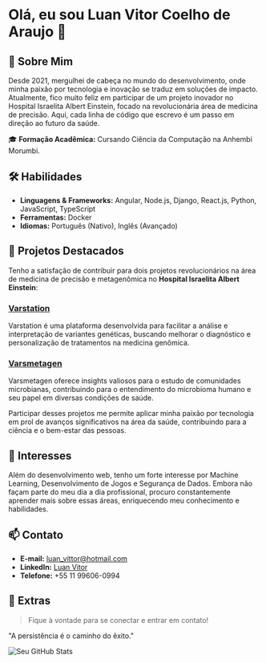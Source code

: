 # Olá, eu sou Luan Vitor Coelho de Araujo 👋

## 💼 Sobre Mim
Desde 2021, mergulhei de cabeça no mundo do desenvolvimento, onde minha paixão por tecnologia e inovação se traduz em soluções de impacto. Atualmente, fico muito feliz em participar de um projeto inovador no Hospital Israelita Albert Einstein, focado na revolucionária área de medicina de precisão. Aqui, cada linha de código que escrevo é um passo em direção ao futuro da saúde.

🎓 **Formação Acadêmica:** Cursando Ciência da Computação na Anhembi Morumbi.

## 🛠 Habilidades
- **Linguagens & Frameworks:** Angular, Node.js, Django, React.js, Python, JavaScript, TypeScript
- **Ferramentas:** Docker
- **Idiomas:** Português (Nativo), Inglês (Avançado)

## 🌟 Projetos Destacados
Tenho a satisfação de contribuir para dois projetos revolucionários na área de medicina de precisão e metagenômica no **Hospital Israelita Albert Einstein**:

### [Varstation](https://varsomics.com/varstation/)
Varstation é uma plataforma desenvolvida para facilitar a análise e interpretação de variantes genéticas, buscando melhorar o diagnóstico e personalização de tratamentos na medicina genômica.

### [Varsmetagen](https://varsomics.com/varsmetagen/)
Varsmetagen oferece insights valiosos para o estudo de comunidades microbianas, contribuindo para o entendimento do microbioma humano e seu papel em diversas condições de saúde.

Participar desses projetos me permite aplicar minha paixão por tecnologia em prol de avanços significativos na área da saúde, contribuindo para a ciência e o bem-estar das pessoas.

## 🚀 Interesses
Além do desenvolvimento web, tenho um forte interesse por Machine Learning, Desenvolvimento de Jogos e Segurança de Dados. Embora não façam parte do meu dia a dia profissional, procuro constantemente aprender mais sobre essas áreas, enriquecendo meu conhecimento e habilidades.

## 📫 Contato
- **E-mail:** [luan_vittor@hotmail.com](mailto:luan_vittor@hotmail.com)
- **LinkedIn:** [Luan Vitor](https://www.linkedin.com/in/luan-vittor/)
- **Telefone:** +55 11 99606-0994

## 📌 Extras
> Fique à vontade para se conectar e entrar em contato!

"A persistência é o caminho do êxito."

![Seu GitHub Stats](https://github-readme-stats.vercel.app/api?username=LuanVittor&show_icons=true&theme=dracula)


